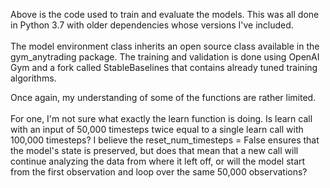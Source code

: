 Above is the code used to train and evaluate the models. This was all done in Python 3.7 with older dependencies whose versions I've included. 
</br>
</br>
The model environment class inherits an open source class available in the gym_anytrading package. The training and validation is done using OpenAI Gym and a fork called StableBaselines that contains already tuned training algorithms. 

Once again, my understanding of some of the functions are rather limited. 
</br>
</br>
For one, I'm not sure what exactly the learn function is doing. Is learn call with an input of 50,000 timesteps twice equal to a single learn call with 100,000 timesteps? 
I believe the reset_num_timesteps = False ensures that the model's state is preserved, but does that mean that a new call will continue analyzing the data from where it left off, or will the model start from the first observation and loop over the same 50,000 observations? 
